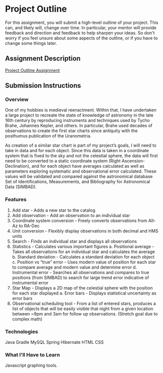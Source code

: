 # Project Outline
For this assignment, you will submit a high-level outline of your project. This can, and likely will, change over time. In particular, your mentor will provide feedback and direction and feedback to help sharpen your ideas. So don't worry if you feel unsure about some aspects of the outline, or if you have to change some things later.

## Assignment Description
[Project Outline Assignment](https://education.launchcode.org/liftoff/assignments/project-outline/)

## Submission Instructions

### Overview
One of my hobbies is medieval reenactment. Within that, I have undertaken a large project to recreate the state of knowledge of astronomy in the late 16th century by reproducing instruments and techniques used by Tycho Brahe, Johannes Kepler, and others. In particular, Brahe used decades of observations to create the first star charts since antiquity with the posthumus publication of the Uranometria.

As creation of a similar star chart is part of my project’s goals, I will need to take in data and for each object. Since this data is taken in a coordinate system that is fixed to the sky and not the celestial sphere, the data will first need to be converted to a static coordinate system (Right Ascension-Declination), and for each object have averages calculated as well as parameters exploring systematic and observational error calculated. These values will be validated and compared against the astronomical database Set of Identifications, Measurements, and Bibliography for Astronomical Data (SIMBAD).

### Features
1. Add star - Adds a new star to the catalog
2. Add observation - Add an observation to an individual star
3. Coordinate system conversion - Freely converts observations from Alt-Az to RA-Dec
4. Unit conversion - Flexibly display observations in both decimal and HMS units
5. Search - Finds an individual star and displays all observations
6. Statistics - Calculates various important figures
    a. Positional average - Takes all observations for an individual star and calculates the average
    b. Standard deviation - Calculates a standard deviation for each object
    c. Position vs “true” error - Uses modern value of position for each star to compare average and modern value and determine error
    d. Instrumental error - Searches all observations and compares to true positions (from SIMBAD) to search for large trend error indicative of instrumental error
8. Star Map - Displays a 2D map of the celestial sphere with the position for each star displayed
    a. Error bars - Displays statistical uncertainty as error bars
8. Observational scheduling tool - From a list of entered stars, produces a list of objects that will be easily visible that night from a given location between ~9pm and 3am for follow up observations. (Stretch goal due to complex math)


### Technologies
Java
Gradle
MySQL
Spring
Hibernate
HTML
CSS

### What I'll Have to Learn
Javascript graphing tools.